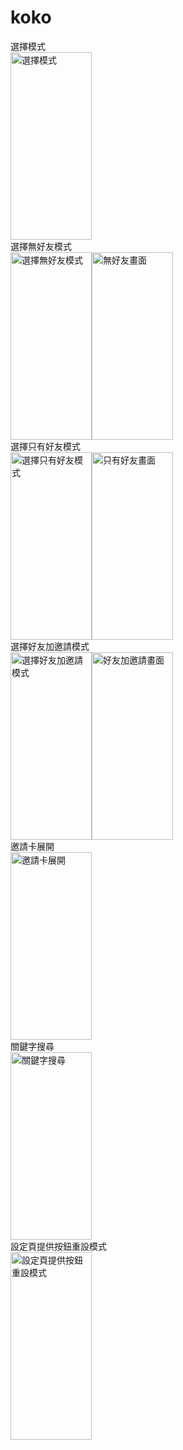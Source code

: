 # koko
選擇模式  
<img width="130" height="300" alt="選擇模式" src="https://github.com/user-attachments/assets/26019e75-4fa2-4067-8b7e-d9a8aa8fe7c5" />  
選擇無好友模式  
<img width="130" height="300" alt="選擇無好友模式" src="https://github.com/user-attachments/assets/daa975dd-bf4c-495e-9e6e-6922e72a0cfc" /><img width="130" height="300" alt="無好友畫面" src="https://github.com/user-attachments/assets/30849440-a9f8-408e-9f1a-d17a3752bad3" />  
選擇只有好友模式  
<img width="130" height="300" alt="選擇只有好友模式" src="https://github.com/user-attachments/assets/fd3edec1-1081-4553-b303-14f4be07ab5f" /><img width="130" height="300" alt="只有好友畫面" src="https://github.com/user-attachments/assets/5390d412-0a78-4a74-b7f9-675cac63e9e6" />  
選擇好友加邀請模式  
<img width="130" height="300" alt="選擇好友加邀請模式" src="https://github.com/user-attachments/assets/b851013a-f4d6-48e0-8546-eb4b5d80095b" /><img width="130" height="300" alt="好友加邀請畫面" src="https://github.com/user-attachments/assets/b3deba73-911b-404b-9ac5-86cd21c04396" />  
邀請卡展開  
<img width="130" height="300" alt="邀請卡展開" src="https://github.com/user-attachments/assets/cc09d248-0550-4537-9fcc-5dc9c43631e5" />  
關鍵字搜尋  
<img width="130" height="300" alt="關鍵字搜尋" src="https://github.com/user-attachments/assets/5146dcf8-07fd-4f0e-b0e8-f34fe5d443bd" />  
設定頁提供按鈕重設模式  
<img width="130" height="300" alt="設定頁提供按鈕重設模式" src="https://github.com/user-attachments/assets/55f3ca57-0c28-4e3d-b82c-7c47a0502612" />
